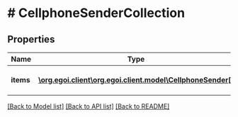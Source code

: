 # # CellphoneSenderCollection

## Properties

Name | Type | Description | Notes
------------ | ------------- | ------------- | -------------
**items** | [**\org.egoi.client\org.egoi.client.model\CellphoneSender[]**](CellphoneSender.md) | Returned cellphone senders | [optional] 

[[Back to Model list]](../../README.md#documentation-for-models) [[Back to API list]](../../README.md#documentation-for-api-endpoints) [[Back to README]](../../README.md)


